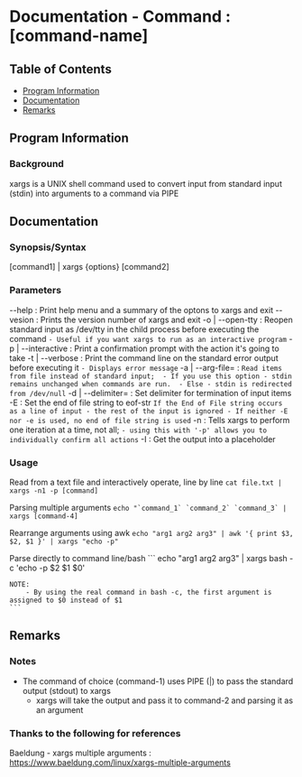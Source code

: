 # Documentation - Command : [command-name]

## Table of Contents
* [Program Information](#program-information)
* [Documentation](#documentation)
* [Remarks](#remarks)

## Program Information

### Background

xargs is a UNIX shell command used to convert input from standard input (stdin) into arguments to a command via PIPE

## Documentation

### Synopsis/Syntax

[command1] | xargs {options} [command2]

### Parameters

\--help : Print help menu and a summary of the optons to xargs and exit
\--vesion : Prints the version number of xargs and exit
\-o | --open-tty : Reopen standard input as /dev/tty in the child process before executing the command
	```
	- Useful if you want xargs to run as an interactive program
	```
\-p | --interactive : Print a confirmation prompt with the action it's going to take 
\-t | --verbose : Print the command line on the standard error output before executing it
	```
	- Displays error message
	```
\-a <file> | --arg-file=<file> : 
	```
	Read items from file instead of standard input; 
	- If you use this option - stdin remains unchanged when commands are run. 
	- Else - stdin is redirected from /dev/null
	```
\-d <delim> | --delimiter=<delim> : Set delimiter for termination of input items
\-E <end-of-file-string> : Set the end of file string to eof-str
	```
	If the End of File string occurs as a line of input
	- the rest of the input is ignored
	- If neither -E nor -e is used, no end of file string is used
	```
\-n<number-of-iterations> : Tells xargs to perform one iteration at a time, not all;
	```
	- using this with '-p' allows you to individually confirm all actions
	```
\-I <delimiter> : Get the output into a placeholder

### Usage

Read from a text file and interactively operate, line by line
	```
	cat file.txt | xargs -n1 -p [command]
	```

Parsing multiple arguments
	```
	echo "`command_1` `command_2` `command_3` | xargs [command-4]
	```

Rearrange arguments using awk
	```
	echo "arg1 arg2 arg3" | awk '{ print $3, $2, $1 }' | xargs "echo -p"
	```

Parse directly to command line/bash
	```
	echo "arg1 arg2 arg3" | xargs bash -c 'echo -p $2 $1 $0'

	NOTE:
		- By using the real command in bash -c, the first argument is assigned to $0 instead of $1
	```

## Remarks

### Notes

- The command of choice (command-1) uses PIPE (|) to pass the standard output (stdout) to xargs
	- xargs will take the output and pass it to command-2 and parsing it as an argument

### Thanks to the following for references

Baeldung - xargs multiple arguments : https://www.baeldung.com/linux/xargs-multiple-arguments

